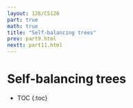 ```yaml
---
layout: 126/CS126
part: true
math: true
title: "Self-balancing trees"
prev: part9.html
nextt: part11.html
---
```


# Self-balancing trees

* TOC
{:toc}
